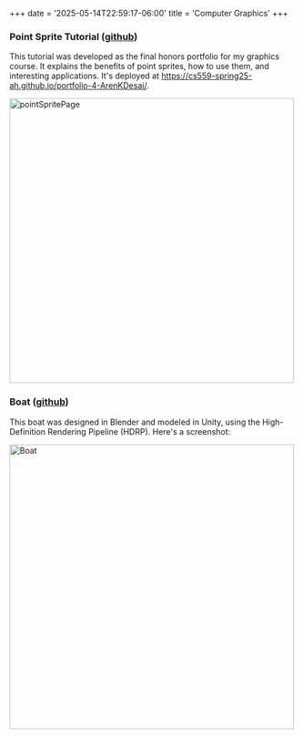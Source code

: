 +++
date = '2025-05-14T22:59:17-06:00'
title = 'Computer Graphics'
+++

### Point Sprite Tutorial ([github](https://github.com/CS559-Spring25-AH/portfolio-4-ArenKDesai))

This tutorial was developed as the final honors portfolio for my graphics course. It explains the benefits of point sprites, how to use them, and interesting applications. It's deployed at https://cs559-spring25-ah.github.io/portfolio-4-ArenKDesai/. 

<img src="/pointSpriteDemo.png" alt="pointSpritePage" width="500">

### Boat ([github](https://github.com/ArenKDesai/Boat))

This boat was designed in Blender and modeled in Unity, using the High-Definition Rendering Pipeline (HDRP). Here's a screenshot:

<img src="/boatScreenshot.jpg" alt="Boat" width="500">
